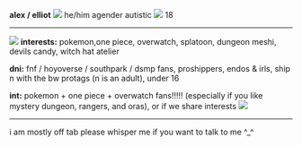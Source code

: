 **alex / elliot** ![](https://cdn.discordapp.com/attachments/848718631323435038/1153087353175412887/snivy.gif) he/him agender
autistic ![](https://cdn.discordapp.com/emojis/1109995301261033482.gif?size=240&quality=lossless)  18

***

![](https://cdn.discordapp.com/attachments/848718631323435038/1153087216864739439/gumi.gif) **interests:** pokemon,one piece, overwatch, splatoon, dungeon meshi, devils candy, witch hat atelier

**dni:** fnf / hoyoverse / southpark / dsmp fans, proshippers, endos & irls, ship n with the bw protags (n is an adult), under 16


**int:** pokemon + one piece + overwatch fans!!!!! (especially if you like mystery dungeon, rangers, and oras), or if we share interests ![](https://cdn.discordapp.com/attachments/848718631323435038/1153087216864739439/gumi.gif)
***
i am mostly off tab please whisper me if you want to talk to me ^_^
